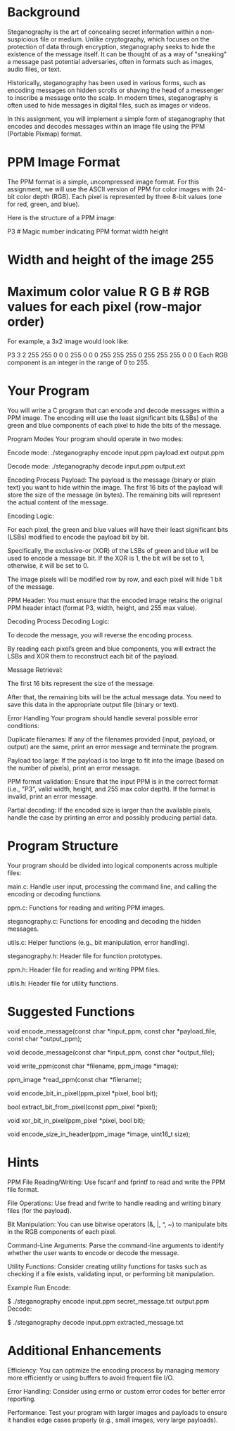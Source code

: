 # Background
Steganography is the art of concealing secret information within a non-suspicious file or medium. Unlike cryptography, which focuses on the protection of data through encryption, steganography seeks to hide the existence of the message itself. It can be thought of as a way of "sneaking" a message past potential adversaries, often in formats such as images, audio files, or text.

Historically, steganography has been used in various forms, such as encoding messages on hidden scrolls or shaving the head of a messenger to inscribe a message onto the scalp. In modern times, steganography is often used to hide messages in digital files, such as images or videos.

In this assignment, you will implement a simple form of steganography that encodes and decodes messages within an image file using the PPM (Portable Pixmap) format.

# PPM Image Format
The PPM format is a simple, uncompressed image format. For this assignment, we will use the ASCII version of PPM for color images with 24-bit color depth (RGB). Each pixel is represented by three 8-bit values (one for red, green, and blue).

Here is the structure of a PPM image:

P3 # Magic number indicating PPM format width height
# Width and height of the image 255
# Maximum color value R G B # RGB values for each pixel (row-major order)
For example, a 3x2 image would look like:

P3 3 2 255 255 0 0 0 255 0 0 0 255 255 255 0 255 255 255 0 0 0
Each RGB component is an integer in the range of 0 to 255.

# Your Program
You will write a C program that can encode and decode messages within a PPM image. The encoding will use the least significant bits (LSBs) of the green and blue components of each pixel to hide the bits of the message.

Program Modes
Your program should operate in two modes:

Encode mode: ./steganography encode input.ppm payload.ext output.ppm

Decode mode: ./steganography decode input.ppm output.ext

Encoding Process
Payload: The payload is the message (binary or plain text) you want to hide within the image. The first 16 bits of the payload will store the size of the message (in bytes). The remaining bits will represent the actual content of the message.

Encoding Logic:

For each pixel, the green and blue values will have their least significant bits (LSBs) modified to encode the payload bit by bit.

Specifically, the exclusive-or (XOR) of the LSBs of green and blue will be used to encode a message bit. If the XOR is 1, the bit will be set to 1, otherwise, it will be set to 0.

The image pixels will be modified row by row, and each pixel will hide 1 bit of the message.

PPM Header: You must ensure that the encoded image retains the original PPM header intact (format P3, width, height, and 255 max value).

Decoding Process
Decoding Logic:

To decode the message, you will reverse the encoding process.

By reading each pixel’s green and blue components, you will extract the LSBs and XOR them to reconstruct each bit of the payload.

Message Retrieval:

The first 16 bits represent the size of the message.

After that, the remaining bits will be the actual message data. You need to save this data in the appropriate output file (binary or text).

Error Handling
Your program should handle several possible error conditions:

Duplicate filenames: If any of the filenames provided (input, payload, or output) are the same, print an error message and terminate the program.

Payload too large: If the payload is too large to fit into the image (based on the number of pixels), print an error message.

PPM format validation: Ensure that the input PPM is in the correct format (i.e., "P3", valid width, height, and 255 max color depth). If the format is invalid, print an error message.

Partial decoding: If the encoded size is larger than the available pixels, handle the case by printing an error and possibly producing partial data.

# Program Structure
Your program should be divided into logical components across multiple files:

main.c: Handle user input, processing the command line, and calling the encoding or decoding functions.

ppm.c: Functions for reading and writing PPM images.

steganography.c: Functions for encoding and decoding the hidden messages.

utils.c: Helper functions (e.g., bit manipulation, error handling).

steganography.h: Header file for function prototypes.

ppm.h: Header file for reading and writing PPM files.

utils.h: Header file for utility functions.

# Suggested Functions
void encode_message(const char *input_ppm, const char *payload_file, const char *output_ppm);

void decode_message(const char *input_ppm, const char *output_file);

void write_ppm(const char *filename, ppm_image *image);

ppm_image *read_ppm(const char *filename);

void encode_bit_in_pixel(ppm_pixel *pixel, bool bit);

bool extract_bit_from_pixel(const ppm_pixel *pixel);

void xor_bit_in_pixel(ppm_pixel *pixel, bool bit);

void encode_size_in_header(ppm_image *image, uint16_t size);

# Hints
PPM File Reading/Writing: Use fscanf and fprintf to read and write the PPM file format.

File Operations: Use fread and fwrite to handle reading and writing binary files (for the payload).

Bit Manipulation: You can use bitwise operators (&, |, ^, ~) to manipulate bits in the RGB components of each pixel.

Command-Line Arguments: Parse the command-line arguments to identify whether the user wants to encode or decode the message.

Utility Functions: Consider creating utility functions for tasks such as checking if a file exists, validating input, or performing bit manipulation.

Example Run
Encode:

$ ./steganography encode input.ppm secret_message.txt output.ppm
Decode:

$ ./steganography decode input.ppm extracted_message.txt

# Additional Enhancements
Efficiency: You can optimize the encoding process by managing memory more efficiently or using buffers to avoid frequent file I/O.

Error Handling: Consider using errno or custom error codes for better error reporting.

Performance: Test your program with larger images and payloads to ensure it handles edge cases properly (e.g., small images, very large payloads).
